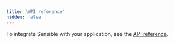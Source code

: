 ```yaml
---
title: "API reference"
hidden: false
---
```

To integrate Sensible with your application, see the [API reference](https://docs.sensible.so/reference).
